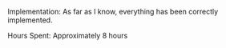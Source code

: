 Implementation:
As far as I know, everything has been correctly implemented.

Hours Spent:
Approximately 8 hours